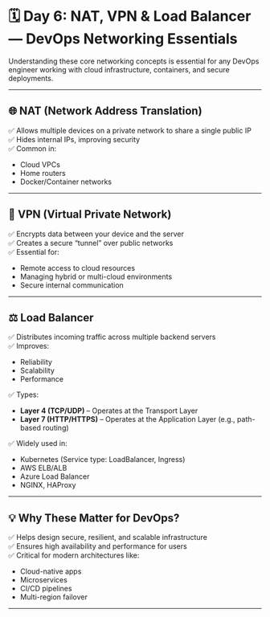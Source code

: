 # 🗓️ Day 6: NAT, VPN & Load Balancer — DevOps Networking Essentials

Understanding these core networking concepts is essential for any DevOps engineer working with cloud infrastructure, containers, and secure deployments.

---

## 🌐 NAT (Network Address Translation)

✅ Allows multiple devices on a private network to share a single public IP  
✅ Hides internal IPs, improving security  
✅ Common in:
- Cloud VPCs
- Home routers
- Docker/Container networks

---

## 🔐 VPN (Virtual Private Network)

✅ Encrypts data between your device and the server  
✅ Creates a secure “tunnel” over public networks  
✅ Essential for:
- Remote access to cloud resources
- Managing hybrid or multi-cloud environments
- Secure internal communication

---

## ⚖ Load Balancer

✅ Distributes incoming traffic across multiple backend servers  
✅ Improves:
- Reliability
- Scalability
- Performance  

✅ Types:
- **Layer 4 (TCP/UDP)** – Operates at the Transport Layer
- **Layer 7 (HTTP/HTTPS)** – Operates at the Application Layer (e.g., path-based routing)

✅ Widely used in:
- Kubernetes (Service type: LoadBalancer, Ingress)
- AWS ELB/ALB
- Azure Load Balancer
- NGINX, HAProxy

---

## 💡 Why These Matter for DevOps?

✅ Helps design secure, resilient, and scalable infrastructure  
✅ Ensures high availability and performance for users  
✅ Critical for modern architectures like:
- Cloud-native apps  
- Microservices  
- CI/CD pipelines  
- Multi-region failover  

---


